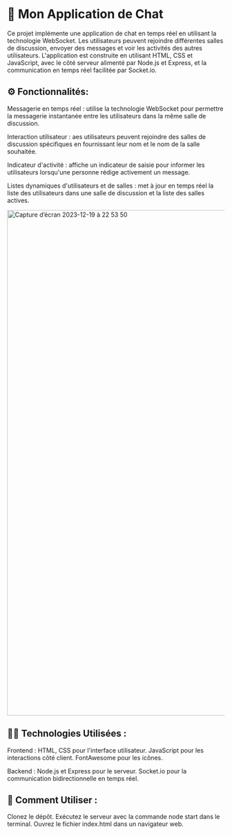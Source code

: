 
# 💬 Mon Application de Chat

Ce projet implémente une application de chat en temps réel en utilisant la technologie WebSocket. Les utilisateurs peuvent rejoindre différentes salles de discussion, envoyer des messages et voir les activités des autres utilisateurs. L'application est construite en utilisant HTML, CSS et JavaScript, avec le côté serveur alimenté par Node.js et Express, et la communication en temps réel facilitée par Socket.io.


## ⚙️ Fonctionnalités:

Messagerie en temps réel : utilise la technologie WebSocket pour permettre la messagerie instantanée entre les utilisateurs dans la même salle de discussion.

Interaction utilisateur : aes utilisateurs peuvent rejoindre des salles de discussion spécifiques en fournissant leur nom et le nom de la salle souhaitée.

Indicateur d'activité : affiche un indicateur de saisie pour informer les utilisateurs lorsqu'une personne rédige activement un message.

Listes dynamiques d'utilisateurs et de salles : met à jour en temps réel la liste des utilisateurs dans une salle de discussion et la liste des salles actives.

<img width="1168" alt="Capture d’écran 2023-12-19 à 22 53 50" src="https://github.com/MendosDV/myChatApp/assets/130302103/4a96964d-4410-4033-875a-8b8c7646cdfc">


## 👨‍💻 Technologies Utilisées :

Frontend :
HTML, CSS pour l'interface utilisateur.
JavaScript pour les interactions côté client.
FontAwesome pour les icônes.

Backend :
Node.js et Express pour le serveur.
Socket.io pour la communication bidirectionnelle en temps réel.


## 🚀 Comment Utiliser :

Clonez le dépôt.
Exécutez le serveur avec la commande node start dans le terminal.
Ouvrez le fichier index.html dans un navigateur web.
